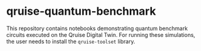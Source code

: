 # qruise-quantum-benchmark

This repository contains notebooks demonstrating quantum benchmark circuits executed on the Qruise Digital Twin. For running these simulations, the user needs to install the `qruise-toolset` library.

